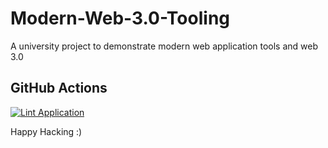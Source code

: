 # Modern-Web-3.0-Tooling

A university project to demonstrate modern web application tools and web 3.0

## GitHub Actions

[![Lint Application](https://github.com/Valchy/valchy-swap/actions/workflows/node.js.yml/badge.svg)](https://github.com/Valchy/valchy-swap/actions/workflows/node.js.yml)

Happy Hacking :)
